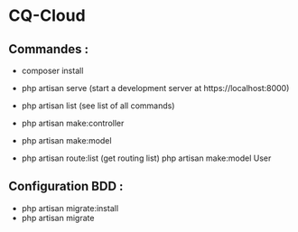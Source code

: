 # CQ-Cloud

## Commandes : 
- composer install

- php artisan serve (start a development server at https://localhost:8000)
- php artisan list  (see list of all commands)
- php artisan make:controller <controllerName>
- php artisan make:model <modelName>
- php artisan route:list (get routing list)
php artisan make:model User


## Configuration BDD :
- php artisan migrate:install 
- php artisan migrate
